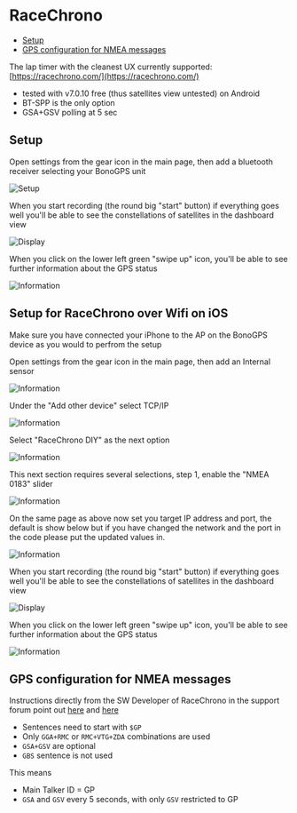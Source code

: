 # RaceChrono

- [Setup](#setup)
- [GPS configuration for NMEA messages](#gps-configuration-for-nmea-messages)

The lap timer with the cleanest UX currently supported: [https://racechrono.com/](https://racechrono.com/)

- tested with v7.0.10 free (thus satellites view untested) on Android
- BT-SPP is the only option
- GSA+GSV polling at 5 sec

## Setup

Open settings from the gear icon in the main page, then add a bluetooth receiver selecting your BonoGPS unit

![Setup](racechrono_setup.png)

When you start recording (the round big "start" button) if everything goes well you'll be able to see the constellations of satellites in the dashboard view

![Display](racechrono_display.png)

When you click on the lower left green "swipe up" icon, you'll be able to see further information about the GPS status

![Information](racechrono_information.png)


## Setup for RaceChrono over Wifi on iOS

Make sure you have connected your iPhone to the AP on the BonoGPS device as you would to perfrom the setup

Open settings from the gear icon in the main page, then add an Internal sensor

![Information](RC-settings.png)

Under the "Add other device" select TCP/IP 

![Information](RC-IP.png)

Select "RaceChrono DIY" as the next option 

![Information](RC-IP.png)

This next section requires several selections, step 1, enable the "NMEA 0183" slider 

![Information](RC-NMEA.png)

On the same page as above now set you target IP address and port, the default is show below but if you have changed the network and the port in the code please put the updated values in. 

![Information](RT-TCP.png)

When you start recording (the round big "start" button) if everything goes well you'll be able to see the constellations of satellites in the dashboard view

![Display](racechrono_display.png)

When you click on the lower left green "swipe up" icon, you'll be able to see further information about the GPS status

![Information](racechrono_information.png)


## GPS configuration for NMEA messages

Instructions directly from the SW Developer of RaceChrono in the support forum point out [here](https://racechrono.com/forum/discussion/comment/11252/#Comment_11252) and [here](https://racechrono.com/forum/discussion/1421/best-settings-for-qstarz818xt)

- Sentences need to start with `$GP`
- Only `GGA+RMC` or `RMC+VTG+ZDA` combinations are used
- `GSA+GSV` are optional
- `GBS` sentence is not used

This means

- Main Talker ID = GP
- `GSA` and `GSV` every 5 seconds, with only `GSV` restricted to GP